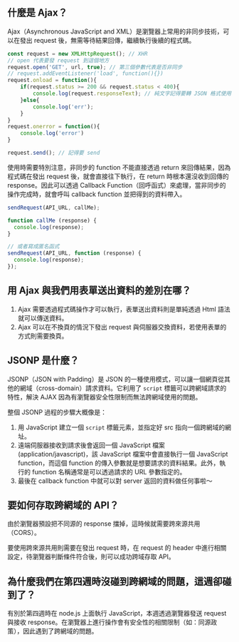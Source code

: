## 什麼是 Ajax？
Ajax（Asynchronous JavaScript and XML）是瀏覽器上常用的非同步技術，可以在發出 request 後，無需等待結果回傳，繼續執行後續的程式碼。

```javascript
const request = new XMLHttpRequest(); // XHR
// open 代表要發 request 到這個地方
request.open('GET', url, true); // 第三個參數代表是否非同步
// request.addEventListener('load', function(){})
request.onload = function(){
    if(request.status >= 200 && request.status < 400){
        console.log(request.responseText); // 純文字記得要轉 JSON 格式使用
    }else{
        console.log('err');
    }
}
request.onerror = function(){
    console.log('error')
}

request.send(); // 記得要 send
```

使用時需要特別注意，非同步的 function 不能直接透過 return 來回傳結果，因為程式碼在發出 request 後，就會直接往下執行，在 return 時根本還沒收到回傳的 response。因此可以透過 Callback Function（回呼函式）來處理，當非同步的操作完成時，就會呼叫 callback function 並把得到的資料帶入。

```javascript
sendRequest(API_URL, callMe);

function callMe (response) {
  console.log(response);
}

// 或者寫成匿名函式
sendRequest(API_URL, function (response) {
  console.log(response);
});
```
## 用 Ajax 與我們用表單送出資料的差別在哪？
1. Ajax 需要透過程式碼操作才可以執行，表單送出資料則是單純透過 Html 語法就可以傳送資料。
2. Ajax 可以在不換頁的情況下發出 request 與伺服器交換資料，若使用表單的方式則需要換頁。

## JSONP 是什麼？
JSONP（JSON with Padding）是 JSON 的一種使用模式，可以讓一個網頁從其他的網域（cross-domain）請求資料。它利用了 `script` 標籤可以跨網域請求的特性，解決 AJAX 因為有瀏覽器安全性限制而無法跨網域使用的問題。

整個 JSONP 過程的步驟大概像是：

1. 用 JavaScript 建立一個 `script` 標籤元素，並指定好 src 指向一個跨網域的網址。
2. 遠端伺服器接收到請求後會返回一個 JavaScript 檔案 (application/javascript)，該 JavaScript 檔案中會直接執行一個 JavaScript function，而這個 function 的傳入參數就是想要請求的資料結果。此外，執行的 function 名稱通常是可以透過請求的 URL 參數指定的。
3. 最後在 callback function 中就可以對 server 返回的資料做任何事啦～

## 要如何存取跨網域的 API？
由於瀏覽器預設把不同源的 response 擋掉，這時候就需要跨來源共用（CORS）。

要使用跨來源共用則需要在發出 request 時，在 request 的 header 中進行相關設定，待瀏覽器判斷條件符合後，則可以成功跨域存取 API。

## 為什麼我們在第四週時沒碰到跨網域的問題，這週卻碰到了？
有別於第四週時在 node.js 上面執行 JavaScript，本週透過瀏覽器發送 request 與接收 response。在瀏覽器上進行操作會有安全性的相關限制（如：同源政策），因此遇到了跨網域的問題。